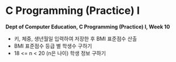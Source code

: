# C Programming (Practice) I
**Dept of Computer Education, C Programming (Practice) I, Week 10**

 - 키, 체중, 생년월일 입력하여 저장한 후 BMI 표준점수 산출
 - BMI 표준점수 등급 별 학생수 구하기 
 - 18 <= n < 20 (n은 나이) 학생 정보 구하기

